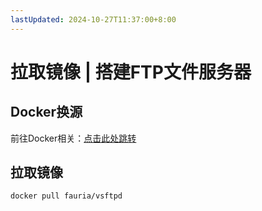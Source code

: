 ```yaml
---
lastUpdated: 2024-10-27T11:37:00+8:00
---
```


# 拉取镜像 | 搭建FTP文件服务器

## Docker换源

前往Docker相关：[点击此处跳转](/Docker/Docker换源)

## 拉取镜像

```docker pull fauria/vsftpd```